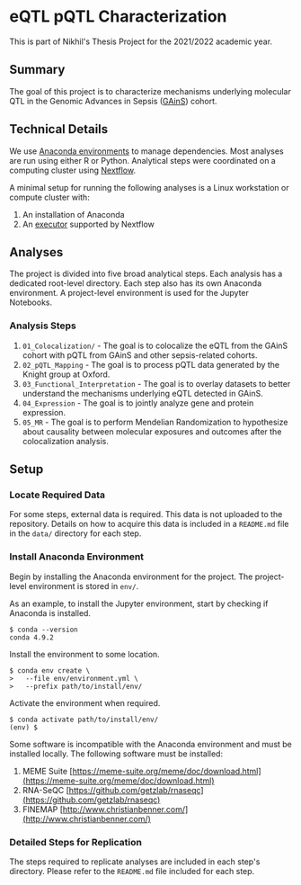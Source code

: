 # eQTL pQTL Characterization

This is part of Nikhil's Thesis Project for the 2021/2022
academic year.

## Summary

The goal of this project is to characterize mechanisms
underlying molecular QTL in the Genomic Advances in 
Sepsis ([GAinS](https://ukccggains.com/)) cohort.

## Technical Details

We use [Anaconda environments](https://docs.conda.io/projects/conda/en/latest/index.html)
to manage dependencies. Most analyses are run using
either R or Python. Analytical steps were coordinated on 
a computing cluster using
[Nextflow](https://www.nextflow.io/).

A minimal setup for running the following analyses is a
Linux workstation or compute cluster with:

1. An installation of Anaconda
2. An [executor](https://www.nextflow.io/docs/latest/executor.html)
    supported by Nextflow

## Analyses

The project is divided into five broad analytical steps.
Each analysis has a dedicated root-level directory. Each
step also has its own Anaconda environment. A project-level
environment is used for the Jupyter Notebooks.

### Analysis Steps

1. `01_Colocalization/` - The goal is to colocalize the
    eQTL from the GAinS cohort with pQTL from GAinS and
    other sepsis-related cohorts.
2. `02_pQTL_Mapping` - The goal is to process pQTL data
    generated by the Knight group at Oxford.
3. `03_Functional_Interpretation` - The goal is to overlay
    datasets to better understand the mechanisms
    underlying eQTL detected in GAinS.
4. `04_Expression` - The goal is to jointly analyze gene
    and protein expression.
5. `05_MR` - The goal is to perform Mendelian
    Randomization to hypothesize about causality between
    molecular exposures and outcomes after the
    colocalization analysis.

## Setup

### Locate Required Data

For some steps, external data is required. This data is
not uploaded to the repository. Details on how to acquire
this data is included in a `README.md` file in the `data/`
directory for each step.

### Install Anaconda Environment

Begin by installing the Anaconda environment for the 
project. The project-level environment is stored in `env/`.

As an example, to install the Jupyter environment, start by
checking if Anaconda is installed.

```
$ conda --version
conda 4.9.2
```

Install the environment to some location.

```
$ conda env create \
>   --file env/environment.yml \
>   --prefix path/to/install/env/
```

Activate the environment when required.

```
$ conda activate path/to/install/env/
(env) $ 
```

Some software is incompatible with the Anaconda environment
and must be installed locally. The following software must
be installed:

1. MEME Suite [https://meme-suite.org/meme/doc/download.html](https://meme-suite.org/meme/doc/download.html)
2. RNA-SeQC [https://github.com/getzlab/rnaseqc](https://github.com/getzlab/rnaseqc)
3. FINEMAP [http://www.christianbenner.com/](http://www.christianbenner.com/)

### Detailed Steps for Replication

The steps required to replicate analyses are included in
each step's directory. Please refer to the `README.md` file
included for each step.
